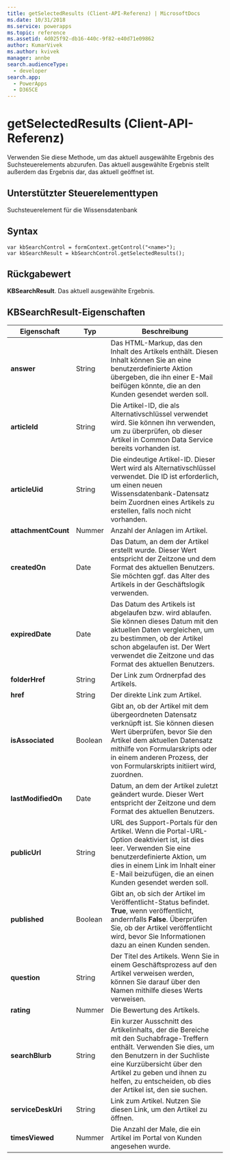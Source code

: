 ```yaml
---
title: getSelectedResults (Client-API-Referenz) | MicrosoftDocs
ms.date: 10/31/2018
ms.service: powerapps
ms.topic: reference
ms.assetid: 4d025f92-db16-440c-9f82-e40d71e09862
author: KumarVivek
ms.author: kvivek
manager: annbe
search.audienceType:
  - developer
search.app:
  - PowerApps
  - D365CE
---
```

# <a name="getselectedresults-client-api-reference"></a>getSelectedResults (Client-API-Referenz)


Verwenden Sie diese Methode, um das aktuell ausgewählte Ergebnis des Suchsteuerelements abzurufen. Das aktuell ausgewählte Ergebnis stellt außerdem das Ergebnis dar, das aktuell geöffnet ist. 

## <a name="control-types-supported"></a>Unterstützter Steuerelementtypen

Suchsteuerelement für die Wissensdatenbank

## <a name="syntax"></a>Syntax

```
var kbSearchControl = formContext.getControl("<name>");
var kbSearchResult = kbSearchControl.getSelectedResults();
```

## <a name="return-value"></a>Rückgabewert 

**KBSearchResult**. Das aktuell ausgewählte Ergebnis.

## <a name="kbsearchresult-properties"></a>KBSearchResult-Eigenschaften

| **Eigenschaft**        | **Typ** | **Beschreibung**  |
|---------------------|----------|------------------|
| **answer**          | String   | Das HTML-Markup, das den Inhalt des Artikels enthält. Diesen Inhalt können Sie an eine benutzerdefinierte Aktion übergeben, die ihn einer E-Mail beifügen könnte, die an den Kunden gesendet werden soll. |
| **articleId**       | String   | Die Artikel-ID, die als Alternativschlüssel verwendet wird. Sie können ihn verwenden, um zu überprüfen, ob dieser Artikel in Common Data Service bereits vorhanden ist.|
| **articleUid**      | String   | Die eindeutige Artikel-ID. Dieser Wert wird als Alternativschlüssel verwendet. Die ID ist erforderlich, um einen neuen Wissensdatenbank-Datensatz beim Zuordnen eines Artikels zu erstellen, falls noch nicht vorhanden. |
| **attachmentCount** | Nummer   | Anzahl der Anlagen im Artikel. |
| **createdOn**       | Date     | Das Datum, an dem der Artikel erstellt wurde. Dieser Wert entspricht der Zeitzone und dem Format des aktuellen Benutzers. Sie möchten ggf. das Alter des Artikels in der Geschäftslogik verwenden. |
| **expiredDate**     | Date     | Das Datum des Artikels ist abgelaufen bzw. wird ablaufen. Sie können dieses Datum mit den aktuellen Daten vergleichen, um zu bestimmen, ob der Artikel schon abgelaufen ist. Der Wert verwendet die Zeitzone und das Format des aktuellen Benutzers.|
| **folderHref**      | String   | Der Link zum Ordnerpfad des Artikels.|
| **href**            | String   | Der direkte Link zum Artikel.|
| **isAssociated**    | Boolean  | Gibt an, ob der Artikel mit dem übergeordneten Datensatz verknüpft ist. Sie können diesen Wert überprüfen, bevor Sie den Artikel dem aktuellen Datensatz mithilfe von Formularskripts oder in einem anderen Prozess, der von Formularskripts initiiert wird, zuordnen. |
| **lastModifiedOn**  | Date     | Datum, an dem der Artikel zuletzt geändert wurde. Dieser Wert entspricht der Zeitzone und dem Format des aktuellen Benutzers. |
| **publicUrl**       | String   | URL des Support-Portals für den Artikel. Wenn die Portal-URL-Option deaktiviert ist, ist dies leer. Verwenden Sie eine benutzerdefinierte Aktion, um dies in einem Link im Inhalt einer E-Mail beizufügen, die an einen Kunden gesendet werden soll. |
| **published**       | Boolean  | Gibt an, ob sich der Artikel im Veröffentlicht-Status befindet. **True**, wenn veröffentlicht, andernfalls **False**. Überprüfen Sie, ob der Artikel veröffentlicht wird, bevor Sie Informationen dazu an einen Kunden senden. |
| **question**        | String   | Der Titel des Artikels. Wenn Sie in einem Geschäftsprozess auf den Artikel verweisen werden, können Sie darauf über den Namen mithilfe dieses Werts verweisen.  |
| **rating**          | Nummer   | Die Bewertung des Artikels.  |
| **searchBlurb**     | String   | Ein kurzer Ausschnitt des Artikelinhalts, der die Bereiche mit den Suchabfrage-Treffern enthält. Verwenden Sie dies, um den Benutzern in der Suchliste eine Kurzübersicht über den Artikel zu geben und ihnen zu helfen, zu entscheiden, ob dies der Artikel ist, den sie suchen. |
| **serviceDeskUri**  | String   | Link zum Artikel. Nutzen Sie diesen Link, um den Artikel zu öffnen.   |
| **timesViewed**     | Nummer   | Die Anzahl der Male, die ein Artikel im Portal von Kunden angesehen wurde.  |